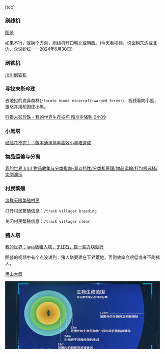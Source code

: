 [toc]



### 刷线机

[图酱](https://www.bilibili.com/video/BV12e41157MH/?spm_id_from=333.999.0.0&vd_source=da5120fea3f8bb8d2fe1984a02a9a745)

如果不行，就换个方向，刷线机开口朝北或朝西。(今天看视频，说面朝东边或北边，众说纷纭——2024年6月30日)

### 刷铁机

[川川刷铁机](https://www.bilibili.com/video/BV1Ed4y1L7w9/?share_source=copy_web&vd_source=dafafdec1805b35b4a99583c19bd6bbf)

### 寻找末影珍珠

去地狱的诡异森林(`/locate biome minecraft:warped_forest`)，视线看向小黑，激怒并用船困住小黑。

[狩猎末影珍珠 - 我的世界生存技巧  精准空降到 04:09](https://www.bilibili.com/video/BV1hh411i7dS/?share_source=copy_web&vd_source=dafafdec1805b35b4a99583c19bd6bbf&t=249)

### 小黑塔

[经验花不完！！版本通用简单高效小黑塔速成]( https://www.bilibili.com/video/BV1CK421y73M/?share_source=copy_web&vd_source=dafafdec1805b35b4a99583c19bd6bbf)

### 物品运输与分离

[我的世界 川川 物品收集与分类指南-漏斗特性/分类机原理/物品运输/打包机选择/实例演示](https://www.bilibili.com/video/BV1PQ4y1C7Rp/?share_source=copy_web&vd_source=dafafdec1805b35b4a99583c19bd6bbf)

### 村民繁殖

[怎样无限繁殖村民](https://www.bilibili.com/video/BV1JV411a7dB/?share_source=copy_web&vd_source=dafafdec1805b35b4a99583c19bd6bbf)

打开村民繁殖信息：`/track villager breeding`

关闭村民繁殖信息：`/track villager clear`

### 猪人塔

[我的世界：java版猪人塔，无红石，搭一些方块就行](https://www.bilibili.com/video/BV1134y1Y7dE/?share_source=copy_web&vd_source=dafafdec1805b35b4a99583c19bd6bbf) 

图酱的视频中有个点没讲到：猪人塔要建在下界荒地，否则效率会很低或者不刷猪人。

[黑山大叔](https://www.bilibili.com/video/BV1a64y1C7Za/?share_source=copy_web&vd_source=dafafdec1805b35b4a99583c19bd6bbf)

![image-20240624165428067](images/image-20240624165428067-17192193016291.png)
